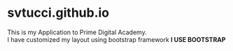# svtucci.github.io
This is my Application to Prime Digital Academy.<BR>
I have customized my layout using bootstrap framework
**I USE BOOTSTRAP**